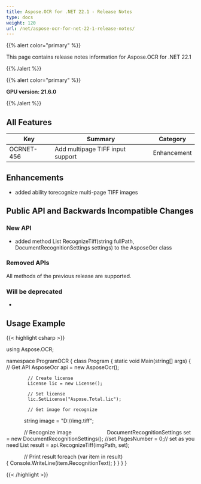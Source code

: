 ```yaml
---
title: Aspose.OCR for .NET 22.1 - Release Notes
type: docs
weight: 120
url: /net/aspose-ocr-for-net-22-1-release-notes/
---
```


{{% alert color="primary" %}}

This page contains release notes information for Aspose.OCR for .NET 22.1

{{% /alert %}}

{{% alert color="primary" %}}

**GPU version: 21.6.0**

{{% /alert %}}

## All Features

|Key|Summary|Category|
|---|---|---|
|OCRNET-456|Add multipage TIFF input support |Enhancement|


## Enhancements

- added ability torecognize multi-page TIFF images


## Public API and Backwards Incompatible Changes

### New API

-  added method List<RecognitionResult> RecognizeTiff(string fullPath, DocumentRecognitionSettings settings) to the AsposeOcr class

### Removed APIs

All methods of the previous release are supported.

### Will be deprecated

-

## Usage Example

{{< highlight csharp >}}


using Aspose.OCR;

namespace ProgramOCR
{
    class Program
    {
        static void Main(string[] args)
        {
            // Get API
            AsposeOcr api = new AsposeOcr();

            // Create license
            License lic = new License();

            // Set license 
            lic.SetLicense("Aspose.Total.lic");

            // Get image for recognize
            string image = "D://img.tiff";

            // Recognize image           
            DocumentRecognitionSettings set = new DocumentRecognitionSettings();
            //set.PagesNumber = 0;// set as you need
            List<RecognitionResult> result = api.RecognizeTiff(imgPath, set);

            // Print result
			foreach (var item in result)            
			{
                Console.WriteLine(item.RecognitionText);
            }
        }
    }
}

{{< /highlight >}}
